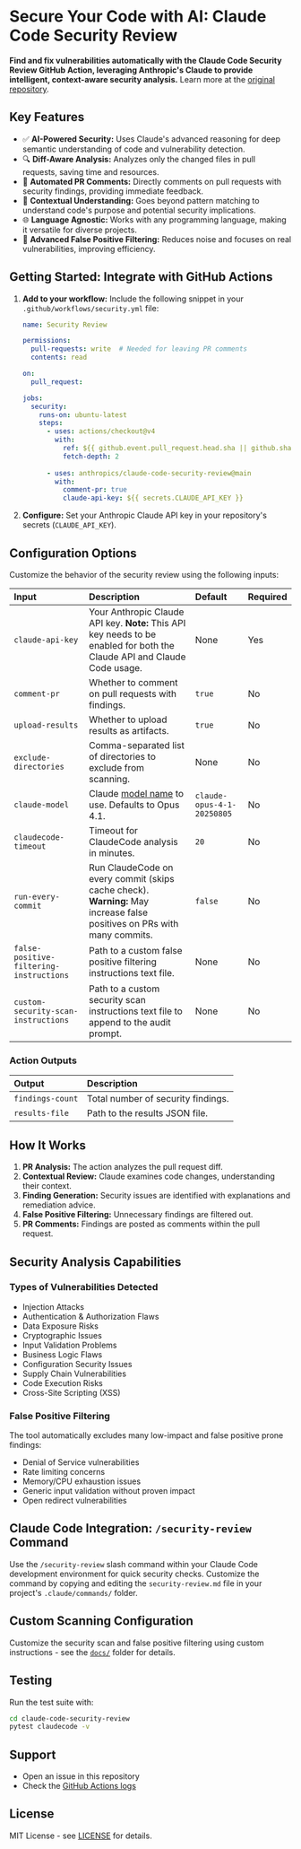 # Secure Your Code with AI: Claude Code Security Review

**Find and fix vulnerabilities automatically with the Claude Code Security Review GitHub Action, leveraging Anthropic's Claude to provide intelligent, context-aware security analysis.** Learn more at the [original repository](https://github.com/anthropics/claude-code-security-review).

## Key Features

*   ✅ **AI-Powered Security:** Uses Claude's advanced reasoning for deep semantic understanding of code and vulnerability detection.
*   🔍 **Diff-Aware Analysis:** Analyzes only the changed files in pull requests, saving time and resources.
*   💬 **Automated PR Comments:** Directly comments on pull requests with security findings, providing immediate feedback.
*   🧠 **Contextual Understanding:** Goes beyond pattern matching to understand code's purpose and potential security implications.
*   🌐 **Language Agnostic:** Works with any programming language, making it versatile for diverse projects.
*   🚫 **Advanced False Positive Filtering:** Reduces noise and focuses on real vulnerabilities, improving efficiency.

## Getting Started: Integrate with GitHub Actions

1.  **Add to your workflow:** Include the following snippet in your `.github/workflows/security.yml` file:

    ```yaml
    name: Security Review

    permissions:
      pull-requests: write  # Needed for leaving PR comments
      contents: read

    on:
      pull_request:

    jobs:
      security:
        runs-on: ubuntu-latest
        steps:
          - uses: actions/checkout@v4
            with:
              ref: ${{ github.event.pull_request.head.sha || github.sha }}
              fetch-depth: 2
          
          - uses: anthropics/claude-code-security-review@main
            with:
              comment-pr: true
              claude-api-key: ${{ secrets.CLAUDE_API_KEY }}
    ```

2.  **Configure:** Set your Anthropic Claude API key in your repository's secrets (`CLAUDE_API_KEY`).

## Configuration Options

Customize the behavior of the security review using the following inputs:

| Input                        | Description                                                                                                                                                                                              | Default                  | Required |
| :--------------------------- | :--------------------------------------------------------------------------------------------------------------------------------------------------------------------------------------------------------- | :----------------------- | :------- |
| `claude-api-key`            | Your Anthropic Claude API key. **Note:** This API key needs to be enabled for both the Claude API and Claude Code usage.                                                                                 | None                     | Yes      |
| `comment-pr`                 | Whether to comment on pull requests with findings.                                                                                                                                                        | `true`                   | No       |
| `upload-results`             | Whether to upload results as artifacts.                                                                                                                                                                   | `true`                   | No       |
| `exclude-directories`        | Comma-separated list of directories to exclude from scanning.                                                                                                                                            | None                     | No       |
| `claude-model`               | Claude [model name](https://docs.anthropic.com/en/docs/about-claude/models/overview#model-names) to use. Defaults to Opus 4.1.                                                                          | `claude-opus-4-1-20250805` | No       |
| `claudecode-timeout`         | Timeout for ClaudeCode analysis in minutes.                                                                                                                                                              | `20`                     | No       |
| `run-every-commit`           | Run ClaudeCode on every commit (skips cache check). **Warning:** May increase false positives on PRs with many commits.                                                                                 | `false`                  | No       |
| `false-positive-filtering-instructions` | Path to a custom false positive filtering instructions text file.                                                                                                                                | None                     | No       |
| `custom-security-scan-instructions` | Path to a custom security scan instructions text file to append to the audit prompt.                                                                                                                                | None                     | No       |

### Action Outputs

| Output         | Description                                   |
| :------------- | :-------------------------------------------- |
| `findings-count` | Total number of security findings.        |
| `results-file`  | Path to the results JSON file.              |

## How It Works

1.  **PR Analysis:** The action analyzes the pull request diff.
2.  **Contextual Review:** Claude examines code changes, understanding their context.
3.  **Finding Generation:** Security issues are identified with explanations and remediation advice.
4.  **False Positive Filtering:** Unnecessary findings are filtered out.
5.  **PR Comments:** Findings are posted as comments within the pull request.

## Security Analysis Capabilities

### Types of Vulnerabilities Detected

*   Injection Attacks
*   Authentication & Authorization Flaws
*   Data Exposure Risks
*   Cryptographic Issues
*   Input Validation Problems
*   Business Logic Flaws
*   Configuration Security Issues
*   Supply Chain Vulnerabilities
*   Code Execution Risks
*   Cross-Site Scripting (XSS)

### False Positive Filtering

The tool automatically excludes many low-impact and false positive prone findings:

*   Denial of Service vulnerabilities
*   Rate limiting concerns
*   Memory/CPU exhaustion issues
*   Generic input validation without proven impact
*   Open redirect vulnerabilities

## Claude Code Integration: `/security-review` Command

Use the `/security-review` slash command within your Claude Code development environment for quick security checks. Customize the command by copying and editing the `security-review.md` file in your project's `.claude/commands/` folder.

## Custom Scanning Configuration

Customize the security scan and false positive filtering using custom instructions - see the [`docs/`](docs/) folder for details.

## Testing

Run the test suite with:

```bash
cd claude-code-security-review
pytest claudecode -v
```

## Support

*   Open an issue in this repository
*   Check the [GitHub Actions logs](https://docs.github.com/en/actions/monitoring-and-troubleshooting-workflows/viewing-workflow-run-history)

## License

MIT License - see [LICENSE](LICENSE) for details.